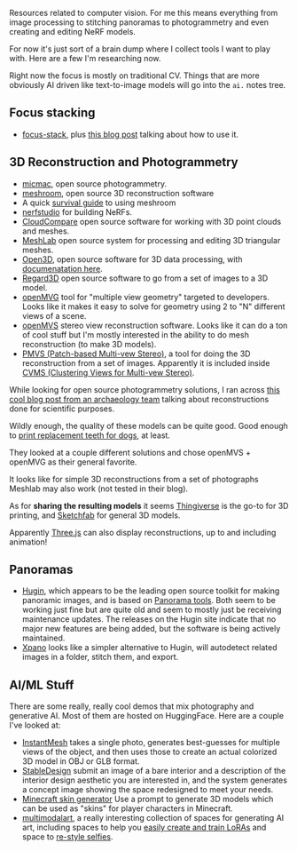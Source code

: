 
Resources related to computer vision. For me this means everything from image processing to stitching panoramas to photogrammetry and even creating and editing NeRF models. 

For now it's just sort of a brain dump where I collect tools I want to play with. Here are a few I'm researching now.

Right now the focus is mostly on traditional CV. Things that are more obviously AI driven like text-to-image models will go into the `ai.` notes tree. 

## Focus stacking

- [focus-stack](https://github.com/PetteriAimonen/focus-stack), plus [this blog post](https://peterfalkingham.com/2024/04/29/an-excellent-free-and-open-source-focus-stacking-solution/) talking about how to use it. 

## 3D Reconstruction and Photogrammetry

- [micmac](https://github.com/micmacIGN/micmac), open source photogrammetry.
- [meshroom](https://github.com/alicevision/Meshroom?tab=readme-ov-file), open source 3D reconstruction software
- A quick [survival guide](https://moviola.com/courses/meshroom-survival-guide/) to using meshroom
- [nerfstudio](https://docs.nerf.studio/) for building NeRFs.
- [CloudCompare](https://www.danielgm.net/cc/) open source software for working with 3D point clouds and meshes.
- [MeshLab](https://www.meshlab.net/) open source system for processing and editing 3D triangular meshes.
- [Open3D](https://www.open3d.org/), open source software for 3D data processing, with [documenatation here](https://www.open3d.org/docs/release/).
- [Regard3D](https://www.regard3d.org/index.php/documentation/tutorial) open source software to go from a set of images to a 3D model. 
- [openMVG](http://imagine.enpc.fr/~moulonp/openMVG/index.html) tool for "multiple view geometry" targeted to developers. Looks like it makes it easy to solve for geometry using 2 to "N" different views of a scene. 
- [openMVS](https://github.com/cdcseacave/openMVS) stereo view reconstruction software. Looks like it can do a ton of cool stuff but I'm mostly interested in the ability to do mesh reconstruction (to make 3D models).
- [PMVS (Patch-based Multi-vew Stereo)](https://www.di.ens.fr/pmvs/), a tool for doing the 3D reconstruction from a set of images. Apparently it is included inside [CVMS (Clustering Views for Multi-vew Stereo)](https://www.di.ens.fr/cmvs/).

While looking for open source photogrammetry solutions, I ran across [this cool blog post from an archaeology team](https://arc-team-open-research.blogspot.com/2016/12/comparing-7-photogrammetry-systems.html) talking about reconstructions done for scientific purposes. 

Wildly enough, the quality of these models can be quite good. Good enough to [print replacement teeth for dogs](https://www.dailymail.co.uk/sciencetech/article-3678651/Animal-avengers-rescue-Adorable-puppy-eat-3D-printed-tooth-replaces-one-broke-chewing.html), at least.

They looked at a couple different solutions and chose openMVS + openMVG as their general favorite.

It looks like for simple 3D reconstructions from a set of photographs Meshlab may also work (not tested in their blog).

As for **sharing the resulting models** it seems [Thingiverse](https://www.thingiverse.com/) is the go-to for 3D printing, and [Sketchfab](https://sketchfab.com) for general 3D models.  

Apparently [Three.js](https://threejs.org/examples/#webgl_animation_keyframes) can also display reconstructions, up to and including animation! 

## Panoramas

- [Hugin](https://hugin.sourceforge.io/), which appears to be the leading open source toolkit for making panoramic images, and is based on [Panorama tools](https://panotools.sourceforge.net/). Both seem to be working just fine but are quite old and seem to mostly just be receiving maintenance updates. The releases on the Hugin site indicate that no major new features are being added, but the software is being actively maintained.
- [Xpano](https://krupkat.github.io/xpano/) looks like a simpler alternative to Hugin, will autodetect related images in a folder, stitch them, and export.

## AI/ML Stuff

There are some really, really cool demos that mix photography and generative AI. Most of them are hosted on HuggingFace. Here are a couple I've looked at: 

- [InstantMesh](https://huggingface.co/spaces/TencentARC/InstantMesh) takes a single photo, generates best-guesses for multiple views of the object, and then uses those to create an actual colorized 3D model in OBJ or GLB format.
- [StableDesign](https://huggingface.co/spaces/MykolaL/StableDesign) submit an image of a bare interior and a description of the interior design aesthetic you are interested in, and the system generates a concept image showing the space redesigned to meet your needs.
- [Minecraft skin generator](https://huggingface.co/spaces/Nick088/Stable_Diffusion_Finetuned_Minecraft_Skin_Generator) Use a prompt to generate 3D models which can be used as "skins" for player characters in Minecraft.
- [multimodalart](https://huggingface.co/multimodalart), a really interesting collection of spaces for generating AI art, including spaces to help you [easily create and train LoRAs](https://huggingface.co/spaces/multimodalart/lora-ease) and space to [re-style selfies](https://huggingface.co/spaces/multimodalart/face-to-all).

